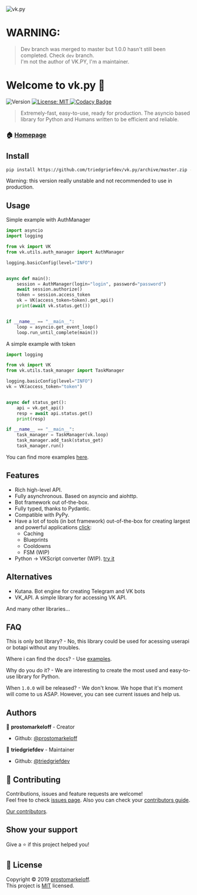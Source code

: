 ![vk.py](https://user-images.githubusercontent.com/28061158/63603699-cd51b980-c5d2-11e9-8a8f-06e1eef20afe.jpg)



# WARNING:
> Dev branch was merged to master but 1.0.0 hasn't still been completed. Check `dev` branch.
<br/>I'm not the author of VK.PY, I'm a maintainer.
# Welcome to vk.py 👋

![Version](https://img.shields.io/badge/version-0.6.0-blue.svg?cacheSeconds=2592000) [![License: MIT](https://img.shields.io/badge/License-MIT-yellow.svg) ](https://github.com/triedgriefdev/vk.py/blob/master/LICENSE)
[![Codacy Badge](https://api.codacy.com/project/badge/Grade/cac2f27aab0a41f993660a525c054bb5)](https://app.codacy.com/app/triedgriefdev/vk.py?utm_source=github.com&utm_medium=referral&utm_content=prostomarkeloff/vk.py&utm_campaign=Badge_Grade_Dashboard)

> Extremely-fast, easy-to-use, ready for production. The asyncio based library for Python and Humans written to be efficient and reliable.



### 🏠 [Homepage](github.com/triedgriefdev/vk.py)


## Install

```sh
pip install https://github.com/triedgriefdev/vk.py/archive/master.zip --upgrade
```

Warning: this version really unstable and not recommended to use in production.


## Usage

Simple example with AuthManager

```python
import asyncio
import logging

from vk import VK
from vk.utils.auth_manager import AuthManager

logging.basicConfig(level="INFO")


async def main():
    session = AuthManager(login="login", password="password")
    await session.authorize()
    token = session.access_token
    vk = VK(access_token=token).get_api()
    print(await vk.status.get())


if __name__ == "__main__":
    loop = asyncio.get_event_loop()
    loop.run_until_complete(main())

```


A simple example with token
```python
import logging

from vk import VK
from vk.utils.task_manager import TaskManager

logging.basicConfig(level="INFO")
vk = VK(access_token="token")


async def status_get():
    api = vk.get_api()
    resp = await api.status.get()
    print(resp)

if __name__ == "__main__":
    task_manager = TaskManager(vk.loop)
    task_manager.add_task(status_get)
    task_manager.run()

```

You can find more examples [here](./examples).



## Features

- Rich high-level API.
- Fully asynchronous. Based on asyncio and aiohttp.
- Bot framework out of-the-box.
- Fully typed, thanks to Pydantic.
- Compatible with PyPy.
- Have a lot of tools (in bot framework) out-of-the-box for creating largest and powerful applications [click](./vk/bot_framework/addons):
    * Caching
    * Blueprints
    * Cooldowns
    * FSM (WIP)
- Python -> VKScript converter (WIP). [try it](./vk/utils/vkscript)

## Alternatives

- Kutana. Bot engine for creating Telegram and VK bots
- VK_API. A simple library for accessing VK API.

And many other libraries...


## FAQ

This is only bot library? - No, this library could be used for acessing userapi or botapi without any troubles.

Where i can find the docs? - Use [examples](./examples).

Why do you do it? - We are interesting to create the most used and easy-to-use library for Python.

When `1.0.0` will be released? - We don't know. We hope that it's moment will come to us ASAP. However, you can see current issues and help us.

## Authors

👤 **prostomarkeloff** - Creator 

* Github: [@prostomarkeloff](https://github.com/prostomarkeloff)

👤 **triedgriefdev** - Maintainer

* Github: [@triedgriefdev](https://github.com/triedgriefdev)

## 🤝 Contributing

Contributions, issues and feature requests are welcome!<br />Feel free to check [issues page](https://github.com/triedgriefdev/vk.py/issues).
Also you can check your [contributors guide](./CONTRIBUTING.md).

[Our contributors](./CONTRIBUTORS.txt).

## Show your support

Give a ⭐️ if this project helped you!

## 📝 License

Copyright © 2019 [prostomarkeloff](https://github.com/prostomarkeloff).<br />
This project is [MIT](https://github.com/triedgriefdev/vk.py/blob/master/LICENSE) licensed.

